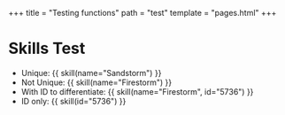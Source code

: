 +++
title = "Testing functions"
path = "test"
template = "pages.html"
+++

# Skills Test

- Unique: {{ skill(name="Sandstorm") }}
- Not Unique: {{ skill(name="Firestorm") }}
- With ID to differentiate: {{ skill(name="Firestorm", id="5736") }}
- ID only: {{ skill(id="5736") }}
